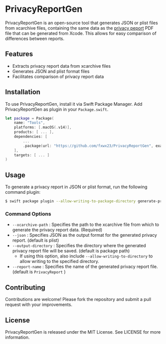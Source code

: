 # PrivacyReportGen

PrivacyReportGen is an open-source tool that generates JSON or plist files from xcarchive files, containing the same data as the [privacy peport](https://developer.apple.com/documentation/bundleresources/privacy_manifest_files/describing_data_use_in_privacy_manifests#4239187) PDF file that can be generated from Xcode. This allows for easy comparison of differences between reports.

## Features

- Extracts privacy report data from xcarchive files
- Generates JSON and plist format files
- Facilitates comparison of privacy report data

## Installation

To use PrivacyReportGen, install it via Swift Package Manager. Add PrivacyReportGen as plugin in your `Package.swift`.

```Package.swift
let package = Package(
    name: "Tools",
    platforms: [.macOS(.v14)],
    products: [ ... ],
    dependencies: [
        ...
        .package(url: "https://github.com/fxwx23/PrivacyReportGen", exact: "0.0.0"),
    ],
    targets: [ ... ]
)
```

## Usage

To generate a privacy report in JSON or plist format, run the following command plugin:
```bash
$ swift package plugin --allow-writing-to-package-directory generate-privacy-report --xcarchive-path '/path/to/your/App.xcarchive'
```

### Command Options
- `--xcarchive-path` : Specifies the path to the xcarchive file from which to generate the privacy report data. (Required)
- `--json` : Specifies JSON as the output format for the generated privacy report. (default is plist)
- `--output-directory` : Specifies the directory where the generated privacy report file will be saved. (default is package path)
  - If using this option, also include `--allow-writing-to-directory` to allow writing to the specified directory. 
- `--report-name` : Specifies the name of the generated privacy report file. (default is `PrivacyReport` )

## Contributing

Contributions are welcome! Please fork the repository and submit a pull request with your improvements.

## License

PrivacyReportGen is released under the MIT License. See LICENSE for more information.